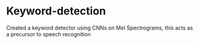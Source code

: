 # Keyword-detection
Created a keyword detector using CNNs on Mel Spectrograms, this acts as a precursor to speech recognition
